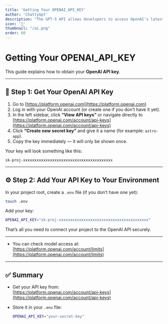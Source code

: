 ```yaml
---
title: 'Getting Your OPENAI_API_KEY'
author: 'ChattyGpt'
description: "The GPT-5 API allows developers to access OpenAI's latest language model, which features improved reasoning capabilities and adjustable parameters for response generation."
icon: '🔑'
thumbnail: "/ai.png"
order: 60
---
```

# Getting Your OPENAI_API_KEY

This guide explains how to obtain your **OpenAI API key**.
 
---

## 🔑 Step 1: Get Your OpenAI API Key

1. Go to [https://platform.openai.com](https://platform.openai.com)
2. Log in with your OpenAI account (or create one if you don’t have it yet).
3. In the left sidebar, click **“View API keys”** or navigate directly to  
   [https://platform.openai.com/account/api-keys](https://platform.openai.com/account/api-keys)
4. Click **“Create new secret key”** and give it a name (for example: `astro-app`).
5. Copy the key immediately — it will only be shown once.

Your key will look something like this:

```
sk-proj-xxxxxxxxxxxxxxxxxxxxxxxxxxxxxxxxxxxxxxxx
```

---

## ⚙️ Step 2: Add Your API Key to Your Environment

In your project root, create a `.env` file (if you don’t have one yet):

```bash
touch .env
```

Add your key:

```bash
OPENAI_API_KEY="sk-proj-xxxxxxxxxxxxxxxxxxxxxxxxxxxxxxxxxxxxxxxx"
```

That’s all you need to connect your project to the OpenAI API securely.

---

- You can check model access at:
  [https://platform.openai.com/account/limits](https://platform.openai.com/account/limits)
 

---

## ✅ Summary

- Get your API key from:  
  [https://platform.openai.com/account/api-keys](https://platform.openai.com/account/api-keys)

- Store it in your `.env` file:
  ```bash
  OPENAI_API_KEY="your-secret-key"
  ```

